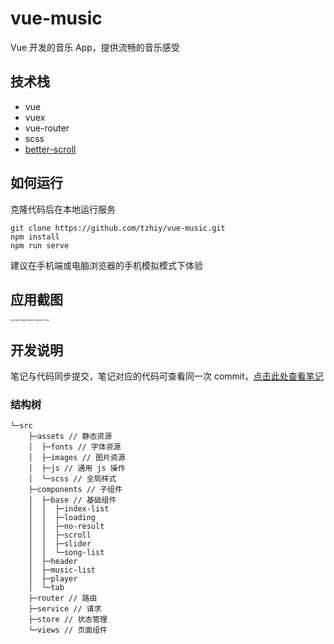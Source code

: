 # vue-music

Vue 开发的音乐 App，提供流畅的音乐感受

## 技术栈

+ vue
+ vuex
+ vue-router
+ scss
+ [better-scroll](https://better-scroll.github.io/docs/zh-CN/guide)

## 如何运行

克隆代码后在本地运行服务

```
git clone https://github.com/tzhiy/vue-music.git
npm install
npm run serve
```

建议在手机端或电脑浏览器的手机模拟模式下体验

## 应用截图

<img src="https://p9-juejin.byteimg.com/tos-cn-i-k3u1fbpfcp/087406ca57c54ca3a6691225a0b2b976~tplv-k3u1fbpfcp-watermark.image?" alt="singer.png" style="zoom: 25%;" /><img src="https://p9-juejin.byteimg.com/tos-cn-i-k3u1fbpfcp/825603c54c2b4501ab7e5f4bcf2c47dd~tplv-k3u1fbpfcp-watermark.image?" alt="player.png" style="zoom: 25%;" /><img src="https://p1-juejin.byteimg.com/tos-cn-i-k3u1fbpfcp/6c6387b9eba945419216819f3c01e0da~tplv-k3u1fbpfcp-watermark.image?" alt="lyric.png" style="zoom: 25%;" />

## 开发说明

笔记与代码同步提交，笔记对应的代码可查看同一次 commit，[点击此处查看笔记](https://github.com/tzhiy/vue-music/blob/master/docs/notes.md)

### 结构树

```shell
└─src
    ├─assets // 静态资源
    │  ├─fonts // 字体资源
    │  ├─images // 图片资源
    │  ├─js // 通用 js 操作
    │  └─scss // 全局样式
    ├─components // 子组件
    │  ├─base // 基础组件
    │  │  ├─index-list
    │  │  ├─loading
    │  │  ├─no-result
    │  │  ├─scroll
    │  │  ├─slider
    │  │  └─song-list
    │  ├─header
    │  ├─music-list
    │  ├─player
    │  └─tab
    ├─router // 路由
    ├─service // 请求
    ├─store // 状态管理
    └─views // 页面组件
```
